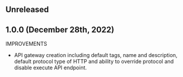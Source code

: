 ## Unreleased

## 1.0.0 (December 28th, 2022)

IMPROVEMENTS

* API gateway creation including default tags, name and description, default
  protocol type of HTTP and ability to override protocol and disable execute API
  endpoint.
